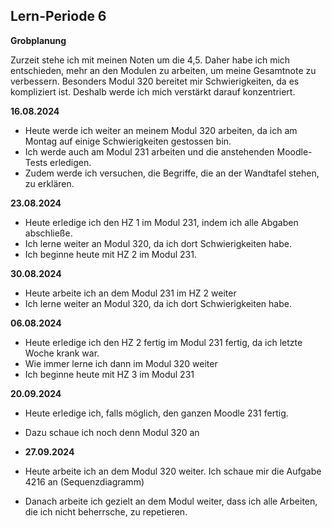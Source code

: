 ## Lern-Periode 6

**Grobplanung**

Zurzeit stehe ich mit meinen Noten um die 4,5. Daher habe ich mich entschieden, mehr an den Modulen zu arbeiten, um meine Gesamtnote zu verbessern. Besonders Modul 320 bereitet mir Schwierigkeiten, da es kompliziert ist. Deshalb werde ich mich verstärkt darauf konzentriert.

**16.08.2024**

- Heute werde ich weiter an meinem Modul 320 arbeiten, da ich am Montag auf einige Schwierigkeiten gestossen bin.
- Ich werde auch am Modul 231 arbeiten und die anstehenden Moodle-Tests erledigen.
- Zudem werde ich versuchen, die Begriffe, die an der Wandtafel stehen, zu erklären.

**23.08.2024**

- Heute erledige ich den HZ 1 im Modul 231, indem ich alle Abgaben abschließe.
- Ich lerne weiter an Modul 320, da ich dort Schwierigkeiten habe.
- Ich beginne heute mit HZ 2 im Modul 231.

**30.08.2024**

- Heute arbeite ich an dem Modul 231 im HZ 2 weiter
- Ich lerne weiter an Modul 320, da ich dort Schwierigkeiten habe.

**06.08.2024**

- Heute erledige ich den HZ 2 fertig im Modul 231 fertig, da ich letzte Woche krank war.
- Wie immer lerne ich dann im Modul 320 weiter
- Ich beginne heute mit HZ 3 im Modul 231

**20.09.2024**
- Heute erledige ich, falls möglich, den ganzen Moodle 231 fertig.
- Dazu schaue ich noch denn Modul 320 an

- **27.09.2024**

- Heute arbeite ich an dem Modul 320 weiter. Ich schaue mir die Aufgabe 4216 an (Sequenzdiagramm)
- Danach arbeite ich gezielt an dem Modul weiter, dass ich alle Arbeiten, die ich nicht beherrsche, zu repetieren.
